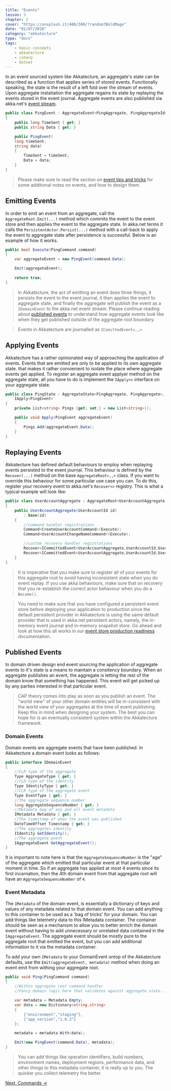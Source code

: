 ```yaml
---
title: "Events"
lesson: 3
chapter: 2
cover: "https://unsplash.it/400/300/?random?BoldMage"
date: "01/07/2018"
category: "akkatecture"
type: "docs"
tags:
    - basic-concepts
    - akkatecture
    - csharp
    - dotnet
---
```


In an event sourced system like Akkatecture, an aggregate's state can be described as a function that applies series of stored events. Functionally speaking, the state is the result of a left fold over the stream of events. Upon aggregate instatiation the aggregate regains its state by replaying the events stored in the event journal. Aggregate events are also published via akka.net's [event stream](http://getakka.net/api/Akka.Event.EventStream.html).

```csharp
public class PingEvent : AggregateEvent<PingAggregate, PingAggregateId>
{
    public long TimeSent { get; }
    public string Data { get; }

    public PingEvent(
    long timeSent, 
    string data)
    {
        TimeSent = timeSent;
        Data = data;
    }
}
```

> Please make sure to read the section on [event tips and tricks](/docs/tips-and-tricks#events) for some additional notes on events, and how to design them.

## Emitting Events

In order to emit an event from an aggregate, call the `AggregateRoot.Emit(...)` method which commits the event to the event store and then applies the event to the aggregate state. In akka.net terms it calls the `PersistentActor.Persist(...)` method with a call-back to apply the event to aggregate state after persistence is successful. Below is an example of how it works.

```csharp
public bool Execute(PingCommand command)
{
    var aggregateEvent = new PingEvent(command.Data);

    Emit(aggregateEvent);
    
    return true;
}

```
> In Akkatecture, the act of emitting an event does three things, it persists the event to the event journal, it then applies the event to aggregate state, and finally the aggregate will publish the event as a `IDomainEvent` to the akka.net event stream. Please continue reading about [published events](/docs/events#published-events) to understand how aggregate events look like when they get published outside of the aggregate root boundary.

> Events in Akkatecture are journalled as `IComittedEvent<,,>`

## Applying Events

Akkatecture has a rather opinionated way of approaching the application of events. Events that are emitted are only to be applied to its own aggregate state. that makes it rather convienient to isolate the place where aggregate events get applied. To register an aggregate event applyer method on the aggregate state, all you have to do is implement the `IApply<>` interface on your aggregate state.

```csharp
public class PingState : AggregateState<PingAggregate, PingAggregate>,
    IApply<PingEvent>
{
    private List<string> Pings {get; set;} = new List<string>();

    public void Apply(PingEvent aggregateEvent)
    {
        Pings.Add(aggregateEvent.Data);
    }
}
```

## Replaying Events

Akkatecture has defined default behaviours to employ when replaying events persisted to the event journal. This behaviour is defined by the `Recover(...)` method on the base `AggregateRoot<,,>` class. If you want to override this behaviour for some particular use case you can. To do this, register your recovery event to akka.net's `Recover<>` registry. This is what a typical example will look like:

```csharp
public class UserAccountAggregate : AggregateRoot<UserAccountAggregate, UserAccountId, UserAccountState>
{
    public UserAccountAggregate(UserAccountId id)
        : base(id)
    {
        //command handler registrations
        Command<CreateUserAccountCommand>(Execute);
        Command<UserAccountChangeNameCommand>(Execute);

        //custom recovery handler registrations
        Recover<ICommittedEvent<UserAccountAggregate,UserAccountId,UserAccountCreatedEvent>(CustomRecover);
        Recover<ICommittedEvent<UserAccountAggregate,UserAccountId,UserAccountNameChangedEvent>(CustomRecover);
    }
}
```

> It is imperative that you make sure to register all of your events for this aggregate root to avoid having inconsistent state when you do event replay. If you use akka behaviours, make sure that on recovery that you re-establish the correct actor behaviour when you do a  `Become()`.

> You need to make sure that you have configured a persistent event store before deploying your application to production since the default persistent provider in Akkatecture is using the same default provider that is used in akka.net persistent actors, namely, the in-memory event journal and in-memory snapshot store. Go ahead and look at how this all works in our [event store production readiness](/docs/production-readiness#event-store) documentation.

## Published Events
In domain driven design end event sourcing the application of aggregate events to it's state is a means to maintain a consitency boundary. When an aggregate publishes an event, the aggregate is letting the rest of the domain know that something has happened. This event will get picked up by any parties interested in that particular event.

> CAP theory comes into play as soon as you publish an event. The "world view" of your other domain entities will be in-consistent with the world view of your aggregates at the time of event publishing. Keep this in mind when designing your system. The best you can hope for is an eventually consistent system within the Akkatecture framework. 

### Domain Events
Domain events are aggregate events that have been published. In Akkatecture a domain event looks as follows:

```csharp
public interface IDomainEvent
{
    //CLR type of the aggregate
    Type AggregateType { get; }
    //CLR type of the identity
    Type IdentityType { get; }
    //CLR type of the aggregate event
    Type EventType { get; }
    //The aggregate sequence number
    long AggregateSequenceNumber { get; }
    //Metadata bag of any and all event metadata
    IMetadata Metadata { get; }
    //The timestamp of when the event was published
    DateTimeOffset Timestamp { get; }
    //The aggregates identity
    IIdentity GetIdentity();
    //The aggregate event
    IAggregateEvent GetAggregateEvent();
}
```

It is important to note here is that the `AggregateSequenceNumber` is the "age" of the aggregate which emitted that particular event at that particular moment in time. So if an aggregate has applied at most 4 events since its first incarnation, then the 4th domain event from that aggregate root will have an `AggregateSequenceNumber` of `4`.

### Event Metadata

The `IMetadata` of the domain event, is essentially a dictionary of keys and values of any metadata related to that domain event. You can add anything to this container to be used as a 'bag of tricks' for your domain. You can add things like telemetry data to this IMetadata container. The container should be seen as a mechanism to allow you to better enrich the domain event without having to add unnecessary or unrelated data contained in the `IAggregateEvent`. The aggregate event should be mostly pure to the aggregate root that emitted the event, but you can add additional information to it via the metadata container.

To add your own `IMetadata` to your DomainEvent ontop of the Akkatecture defaults, use the `Emit(aggregateEvent, metadata)` method when doing an event emit from withing your aggregate root. 


```csharp
public void Ping(PingCommand command)
{
    //Within aggregate root command handler
    //Fancy domain logic here that validates against aggregate state...

    var metadata = Metadata.Empty;
    var data = new Dictionary<string,string> 
    {
        {"environment","staging"},
        {"app_version","1.0.3"}
    };

    metadata = metadata.With(data);

    Emit(new PingEvent(command.Data), metadata);
}
```

> You can add things like operation identifiers, build numbers, environment names, deployment regions, performance data, and other things to this metadata container, it is really up to you. The quicker you collect telemetry the better.

[Next, Commands →](/docs/commands)